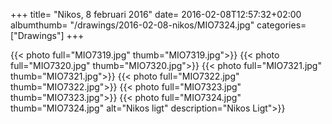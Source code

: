 +++
title= "Nikos, 8 februari 2016"
date= 2016-02-08T12:57:32+02:00
albumthumb= "/drawings/2016-02-08-nikos/MIO7324.jpg"
categories= ["Drawings"]
+++

{{< photo full="MIO7319.jpg" thumb="MIO7319.jpg">}}
{{< photo full="MIO7320.jpg" thumb="MIO7320.jpg">}}
{{< photo full="MIO7321.jpg" thumb="MIO7321.jpg">}}
{{< photo full="MIO7322.jpg" thumb="MIO7322.jpg">}}
{{< photo full="MIO7323.jpg" thumb="MIO7323.jpg">}}
{{< photo full="MIO7324.jpg" thumb="MIO7324.jpg" alt="Nikos ligt" description="Nikos Ligt">}}